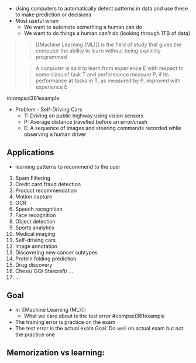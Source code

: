 - Using computers to automatically detect patterns in data and use these to make prediction or decisions
- Most useful when
	- We want to automate something a human can do
	- We want to do things a human can't do (looking through 1TB of data)

>>[[Machine Learning (ML)]] is the field of study that gives the computer the ability to learn without being explicitly programmed
>
>>A computer is said to learn from experience E with respect to
>>	some class of task T and
>>	performance measure P,
>>if its performance at tasks in T, as measured by P, improved with experience E

#compsci361example
- Problem - Self-Driving Cars
	- T: Driving on public highway using vision sensors
	- P: Average distance travelled before an error/crash
	- E: A sequence of images and steering commands recorded while observing a human driver

## Applications
- learning patterns to recommend to the user

1. Spam Filtering
2. Credit card fraud detection
3. Product recommendation
4. Motion capture
5. OCR
6. Speech recognition
7. Face recognition
8. Object detection
9. Sports analytics
10. Medical imaging
11. Self-driving cars
12. Image annotation
13. Discovering new cancer subtypes
14. Protein folding prediction
15. Drug discovery
16. Chess/ GO/ Starcraft/ ...
17. ...

## Goal
- In [[Machine Learning (ML)]]:
	- What we care about is the test error
#compsci361example 
- The training error is practice on the exam
- The test error is the actual exam
Goal: Do well on actual exam but not the practice one

Memorization vs learning:
- 